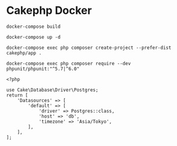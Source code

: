 # Cakephp Docker

```shell
docker-compose build
```

```shell
docker-compose up -d
```

```shell
docker-compose exec php composer create-project --prefer-dist cakephp/app .
```

```shell
docker-compose exec php composer require --dev phpunit/phpunit:"^5.7|^6.0"
```

```php:app.php
<?php

use Cake\Database\Driver\Postgres;
return [
    'Datasources' => [
        'default' => [
            'driver' => Postgres::class,
            'host' => 'db',
            'timezone' => 'Asia/Tokyo',
        ],
    ],
];
```
